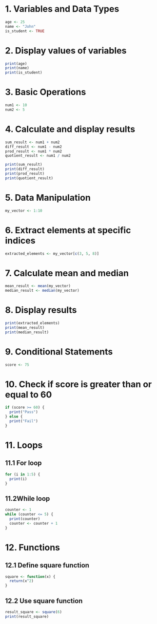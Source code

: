 # 1. Variables and Data Types
```R
age <- 25
name <- "John"
is_student <- TRUE
```

# 2. Display values of variables
```R
print(age)
print(name)
print(is_student)
```

# 3. Basic Operations
```R
num1 <- 10
num2 <- 5
```

# 4. Calculate and display results
```R
sum_result <- num1 + num2
diff_result <- num1 - num2
prod_result <- num1 * num2
quotient_result <- num1 / num2
```
```R
print(sum_result)
print(diff_result)
print(prod_result)
print(quotient_result)
```

# 5. Data Manipulation
```R
my_vector <- 1:10
```

# 6. Extract elements at specific indices
```R
extracted_elements <- my_vector[c(3, 5, 8)]
```

# 7. Calculate mean and median
```R
mean_result <- mean(my_vector)
median_result <- median(my_vector)
```

# 8. Display results
```R
print(extracted_elements)
print(mean_result)
print(median_result)
```

# 9. Conditional Statements
```R
score <- 75
```
# 10. Check if score is greater than or equal to 60
```R
if (score >= 60) {
  print("Pass")
} else {
  print("Fail")
}
```

# 11. Loops
## 11.1 For loop
```R
for (i in 1:5) {
  print(i)
}
```
## 11.2While loop
```R
counter <- 1
while (counter <= 5) {
  print(counter)
  counter <- counter + 1
}
```

# 12. Functions
## 12.1 Define square function
```R
square <- function(x) {
  return(x^2)
}
```

## 12.2 Use square function
```R
result_square <- square(6)
print(result_square)
```
